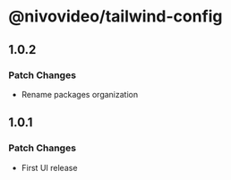 # @nivovideo/tailwind-config

## 1.0.2

### Patch Changes

- Rename packages organization

## 1.0.1

### Patch Changes

- First UI release
